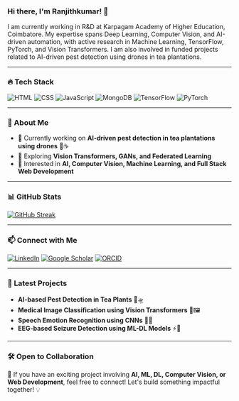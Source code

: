 ### Hi there, I'm Ranjithkumar! 👋

I am currently working in R&D at Karpagam Academy of Higher Education, Coimbatore. My expertise spans Deep Learning, Computer Vision, and AI-driven automation, with active research in Machine Learning, TensorFlow, PyTorch, and Vision Transformers. I am also involved in funded projects related to AI-driven pest detection using drones in tea plantations.

---

### 🔥 Tech Stack

![HTML](https://img.shields.io/badge/HTML5-%23E34F26.svg?style=for-the-badge&logo=html5&logoColor=white)
![CSS](https://img.shields.io/badge/CSS3-%231572B6.svg?style=for-the-badge&logo=css3&logoColor=white)
![JavaScript](https://img.shields.io/badge/JavaScript-%23F7DF1E.svg?style=for-the-badge&logo=javascript&logoColor=black)
![MongoDB](https://img.shields.io/badge/MongoDB-%2347A248.svg?style=for-the-badge&logo=mongodb&logoColor=white)
![TensorFlow](https://img.shields.io/badge/TensorFlow-%23FF6F00.svg?style=for-the-badge&logo=tensorflow&logoColor=white)
![PyTorch](https://img.shields.io/badge/PyTorch-%23EE4C2C.svg?style=for-the-badge&logo=pytorch&logoColor=white)

---

### 🚀 About Me
- 🔭 Currently working on **AI-driven pest detection in tea plantations using drones** 📡☕
- 🌱 Exploring **Vision Transformers, GANs, and Federated Learning**
- 🎯 Interested in **AI, Computer Vision, Machine Learning, and Full Stack Web Development**

---

### 📊 GitHub Stats
[![GitHub Streak](https://github-readme-streak-stats.herokuapp.com?user=ran0707)](https://git.io/streak-stats)


---

### 📫 Connect with Me
[![LinkedIn](https://img.shields.io/badge/LinkedIn-%230077B5.svg?style=for-the-badge&logo=linkedin&logoColor=white)](www.linkedin.com/in/ranjithkumar2213)
[![Google Scholar](https://img.shields.io/badge/GoogleScholar-%234285F4.svg?style=for-the-badge&logo=googlescholar&logoColor=white)]([https://scholar.google.com/citations?user=your-id](https://scholar.google.com/citations?user=Pr6plXQAAAAJ&hl=en))
[![ORCID](https://img.shields.io/badge/ORCID-%2300A67E.svg?style=for-the-badge&logo=orcid&logoColor=white)](https://orcid.org/0009-0009-5252-2306)

---

### 🎯 Latest Projects
- **AI-based Pest Detection in Tea Plants** 🌱🛸
- **Medical Image Classification using Vision Transformers** 🏥🖼️
- **Speech Emotion Recognition using CNNs** 🎤🧠
- **EEG-based Seizure Detection using ML-DL Models** ⚡🧠

---

### 🛠️ Open to Collaboration
🚀 If you have an exciting project involving **AI, ML, DL, Computer Vision, or Web Development**, feel free to connect! Let's build something impactful together! 💡

